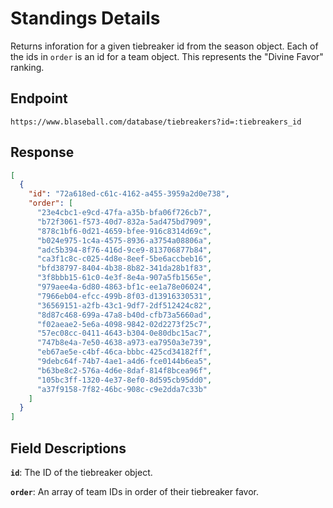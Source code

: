 # Standings Details

Returns inforation for a given tiebreaker id from the season object. Each of the ids in `order` is an id for a team object. This represents the "Divine Favor" ranking.

## Endpoint

`https://www.blaseball.com/database/tiebreakers?id=:tiebreakers_id`

## Response

```json
[
  {
    "id": "72a618ed-c61c-4162-a455-3959a2d0e738",
    "order": [
      "23e4cbc1-e9cd-47fa-a35b-bfa06f726cb7",
      "b72f3061-f573-40d7-832a-5ad475bd7909",
      "878c1bf6-0d21-4659-bfee-916c8314d69c",
      "b024e975-1c4a-4575-8936-a3754a08806a",
      "adc5b394-8f76-416d-9ce9-813706877b84",
      "ca3f1c8c-c025-4d8e-8eef-5be6accbeb16",
      "bfd38797-8404-4b38-8b82-341da28b1f83",
      "3f8bbb15-61c0-4e3f-8e4a-907a5fb1565e",
      "979aee4a-6d80-4863-bf1c-ee1a78e06024",
      "7966eb04-efcc-499b-8f03-d13916330531",
      "36569151-a2fb-43c1-9df7-2df512424c82",
      "8d87c468-699a-47a8-b40d-cfb73a5660ad",
      "f02aeae2-5e6a-4098-9842-02d2273f25c7",
      "57ec08cc-0411-4643-b304-0e80dbc15ac7",
      "747b8e4a-7e50-4638-a973-ea7950a3e739",
      "eb67ae5e-c4bf-46ca-bbbc-425cd34182ff",
      "9debc64f-74b7-4ae1-a4d6-fce0144b6ea5",
      "b63be8c2-576a-4d6e-8daf-814f8bcea96f",
      "105bc3ff-1320-4e37-8ef0-8d595cb95dd0",
      "a37f9158-7f82-46bc-908c-c9e2dda7c33b"
    ]
  }
]
```

## Field Descriptions

**`id`**: The ID of the tiebreaker object.

**`order`**: An array of team IDs in order of their tiebreaker favor.